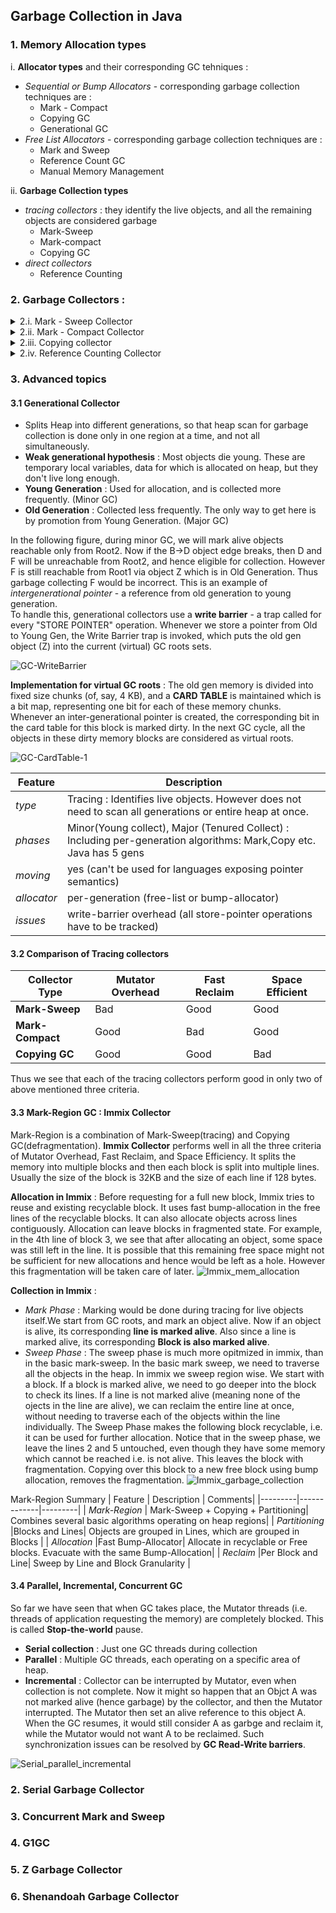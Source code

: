 ## Garbage Collection in Java

### 1. Memory Allocation types

i. **Allocator types** and their corresponding GC tehniques :
 * *Sequential or Bump Allocators* - corresponding garbage collection techniques are :
   * Mark - Compact
   * Copying GC
   * Generational GC
 * *Free List Allocators* - corresponding garbage collection techniques are :
   * Mark and Sweep
   * Reference Count GC
   * Manual Memory Management

ii. **Garbage Collection types**
 * *tracing collectors* : they identify the live objects, and all the remaining objects are considered garbage
   * Mark-Sweep
   * Mark-compact
   * Copying GC
 * *direct collectors*
   * Reference Counting

### 2. Garbage Collectors :

<details>
  <summary> 2.i. Mark - Sweep Collector </summary>
  
   | Feature | Description |
   |---------|-------------|
   | *type* | Tracing : search for live objects - starting from GC roots, everything else is garbage|
   | *phases* |Mark(trace), Sweep(Reclaim); Sweep scans the whole heap unless generational, and returns the memory block to free list|
   | *moving* |No (good for languages exposing pointer semantics like C,C++); objects stay at the same location after GC|
   | *allocator* |free-list (slower); linked list of free blocks of memory, slower allocation|
   | *issues* |Fragmentatio of heap|
</details>  

<details>
  <summary> 2.ii. Mark - Compact Collector </summary>
  
   | Feature | Description |
   |---------|-------------|
   | *type* | Tracing : search for live objects - starting from GC roots, everything else is garbage|
   | *phases* | Mark(trace), Compact(move live objects)|
   | *moving* | yes (can't be used by languages exposing pointer semantics)|
   | *allocator* | sequential("bump allocator", fast)|
   | *issues* | *upto 3 times heap traversal* |

    Compaction Algorithms :
    * Two-finger
    * The lisp 2
      * Compute locations : compute the new locations where the objects will eventually be relocated
      * Update references : for each alive object, fix their child references to point to the new locations
      * Relocate : move alive objects to the new locations recorded in the forwarding addresses
    * Threaded
    * One pass
</details> 

<details>
  <summary>2.iii. Copying collector</summary>
  
    - Splits heap into two areas : **TO** and **FROM**
    - all new memory is allocated in FROM area, using bump allocator
    - once the FROM area gets filled up, GC is trigerred
      - **copy** : evacuate live objects, i.e. move them from FROM to TO area
      - **forward** : add or keep 'forwarding' address in the old objects in FROM space, pointing to corresponding new objets in TO space
      - **fix pointers** : update child pointers
      - **swap** : flip FROM and TO areas in terms of roles. Old FROM becomes new TO and vice versa. New allocation happens in new FROM area.


   | Feature | Description |
   |---------|-------------|
   | *type* | Tracing : search for live objects - starting from GC roots, everything else is garbage. Copying over happens in this tracing phase itself.|
   | *phases* | evacuate (copy), update pointers : copy live objects to new space, abandon garbage in old space|
   | *moving* | yes (can't be used by languages exposing pointer semantics)|
   | *allocator* | sequential("bump allocator", fast)|
   | *issues* | reserves almost half of the heap for GC purposes |
</details>

<details>
  <summary> 2.iv. Reference Counting Collector </summary>
  
  - Objects can be reclaimed right when their reference count goes down to zero.
  - cyclic references cause the reference-count of some objects to never go down to zero, causing memory-leaks.

| Feature | Description |
|---------|-------------|
| *type* | Direct : Identifies garbage directly. Reclaims as long as no references.|
| *phases* | Inc/DecRef(dest/src), free(recursively)|
| *moving* | no (good for languages exposing pointer semantics)|
| *allocator* | Free list (slower)|
| *issues* | can't handle cycles, mutator overhead |
</details>  
 
### 3. Advanced topics
#### 3.1 Generational Collector
- Splits Heap into different generations, so that heap scan for garbage collection is done only in one region at a time, and not all simultaneously.
- **Weak generational hypothesis** : Most objects die young. These are temporary local variables, data for which is allocated on heap, but they don't live long enough.
- **Young Generation** : Used for allocation, and is collected more frequently. (Minor GC)
- **Old Generation** : Collected less frequently. The only way to get here is by promotion from Young Generation. (Major GC)

In the following figure, during minor GC, we will mark alive objects reachable only from Root2. Now if the B->D object edge breaks, then D and F will be unreachable from Root2, and hence eligible for collection. However F is still reachable from Root1 via object Z which is in Old Generation. Thus garbage collecting F would be incorrect. This is an example of *intergenerational pointer* - a reference from old generation to young generation.    
To handle this, generational collectors use a **write barrier** - a trap called for every "STORE POINTER" operation. Whenever we store a pointer from Old to Young Gen, the Write Barrier trap is invoked, which puts the old gen object (Z) into the current (virtual) GC roots sets.

![GC-WriteBarrier](https://user-images.githubusercontent.com/13499858/120108826-705e3c80-c184-11eb-97be-b9deb72c7853.png)

**Implementation for virtual GC roots** :
The old gen memory is divided into fixed size chunks (of, say, 4 KB), and a **CARD TABLE** is maintained which is a bit map, representing one bit for each of these memory chunks. Whenever an inter-generational pointer is created, the corresponding bit in the card table for this block is marked dirty. In the next GC cycle, all the objects in these dirty memory blocks are considered as virtual roots.

![GC-CardTable-1](https://user-images.githubusercontent.com/13499858/120111141-63dee180-c18e-11eb-83d7-83acdccfdc36.png)

| Feature | Description |
|---------|-------------|
| *type* | Tracing : Identifies live objects. However does not need to scan all generations or entire heap at once.|
| *phases* | Minor(Young collect), Major (Tenured Collect) : Including per-generation algorithms: Mark,Copy etc. Java has 5 gens |
| *moving* | yes (can't be used for languages exposing pointer semantics)|
| *allocator* | per-generation (free-list or bump-allocator)|
| *issues* | write-barrier overhead (all store-pointer operations have to be tracked) |

#### 3.2 Comparison of Tracing collectors
|Collector Type| Mutator Overhead| Fast Reclaim| Space Efficient|
|--------------|-----------------|-------------|----------------|
|**Mark-Sweep**|Bad|Good|Good|
|**Mark-Compact**|Good|Bad|Good|
|**Copying GC**|Good|Good|Bad|

Thus we see that each of the tracing collectors perform good in only two of above mentioned three criteria.

#### 3.3 Mark-Region GC : Immix Collector
Mark-Region is a combination of Mark-Sweep(tracing) and Copying GC(defragmentation).
**Immix Collector** performs well in all the three criteria of Mutator Overhead, Fast Reclaim, and Space Efficiency. It splits the memory into multiple blocks and then each block is split into multiple lines. Usually the size of the block is 32KB and the size of each line if 128 bytes.

**Allocation in Immix** : Before requesting for a full new block, Immix tries to reuse and existing recyclable block. It uses fast bump-allocation in the free lines of the recyclable blocks. It can also allocate objects across lines contiguously. Allocation can leave blocks in fragmented state. For example, in the 4th line of block 3, we see that after allocating an object, some space was still left in the line. It is possible that this remaining free space might not be sufficient for new allocations and hence would be left as a hole. However this fragmentation will be taken care of later. 
![Immix_mem_allocation](https://user-images.githubusercontent.com/13499858/120156082-371ede80-c20f-11eb-9351-b4de10c0f387.png)


**Collection in Immix** : 
  * *Mark Phase* : Marking would be done during tracing for live objects itself.We start from GC roots, and mark an object alive. Now if an object is alive, its   corresponding **line is marked alive**. Also since a line is marked alive, its corresponding **Block is also marked alive**. 
  * *Sweep Phase* : The sweep phase is much more opitmized in immix, than in the basic mark-sweep. In the basic mark sweep, we need to traverse all the objects in the heap. In immix we sweep region wise. We start with a block. If a block is marked alive, we need to go deeper into the block to check its lines. If a line is not marked alive (meaning none of the ojects in the line are alive), we can reclaim the entire line at once, without needing to traverse each of the objects within the line individually. The Sweep Phase makes the following block recyclable, i.e. it can be used for further allocation. Notice that in the sweep phase, we leave the lines 2 and 5 untouched, even though they have some memory which cannot be reached i.e. is not alive. This leaves the block with fragmentation. Copying over this block to a new free block using bump allocation, removes the fragmentation.
![Immix_garbage_collection](https://user-images.githubusercontent.com/13499858/120160960-7ac81700-c214-11eb-9d1b-f83d5fd8e5a8.png)

Mark-Region Summary
| Feature | Description | Comments|
|---------|-------------|---------|
| *Mark-Region* | Mark-Sweep + Copying + Partitioning| Combines several basic algorithms operating on heap regions|
| *Partitioning* |Blocks and Lines| Objects are grouped in Lines, which are grouped in Blocks |
| *Allocation* |Fast Bump-Allocator| Allocate in recyclable or Free blocks. Evacuate with the same Bump-Allocation|
| *Reclaim* |Per Block and Line| Sweep by Line and Block Granularity |


#### 3.4 Parallel, Incremental, Concurrent GC
So far we have seen that when GC takes place, the Mutator threads (i.e. threads of application requesting the memory) are completely blocked. This is called **Stop-the-world** pause.
* **Serial collection** : Just one GC threads during collection
* **Parallel** : Multiple GC threads, each operating on a specific area of heap.
* **Incremental** : Collector can be interrupted by Mutator, even when collection is not complete. Now it might so happen that an Objct A was not marked alive (hence garbage) by the collector, and then the Mutator interrupted. The Mutator then set an alive reference to this object A. When the GC resumes, it would still consider A as garbge and reclaim it, while the Mutator would not want A to be reclaimed. Such synchronization issues can be resolved by **GC Read-Write barriers**.

![Serial_parallel_incremental](https://user-images.githubusercontent.com/13499858/120168202-3f314b00-c21c-11eb-9a1e-d82671bc11f2.png)




 

### 2. Serial Garbage Collector

### 3. Concurrent Mark and Sweep

### 4. G1GC

### 5. Z Garbage Collector

### 6. Shenandoah Garbage Collector
